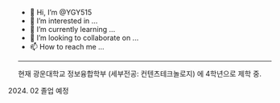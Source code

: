 - 👋 Hi, I’m @YGY515
- 👀 I’m interested in ...
- 🌱 I’m currently learning ...
- 💞️ I’m looking to collaborate on ...
- 📫 How to reach me ...

<!---
YGY515/YGY515 is a ✨ special ✨ repository because its `README.md` (this file) appears on your GitHub profile.
You can click the Preview link to take a look at your changes.
--->

--- 
현재 광운대학교 정보융합학부 (세부전공: 컨텐츠테크놀로지) 에 4학년으로 제학 중.

2024. 02 졸업 예정
